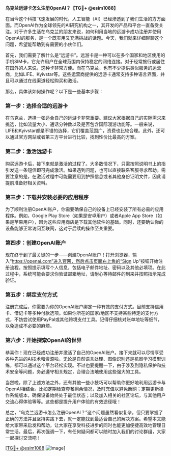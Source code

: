 **乌克兰远游卡怎么注册OpenAI？【TG💪+ @esim1088】**

在当今这个科技飞速发展的时代，人工智能（AI）已经渗透到了我们生活的方方面面。而OpenAI作为全球领先的AI研究机构之一，其开发的产品和平台一直备受关注。对于许多生活在乌克兰的朋友来说，如何利用当地的远游卡成功注册并使用OpenAI的服务，是一个既实用又充满挑战的话题。今天，我们就来详细聊聊这个问题，希望能帮助到有需要的小伙伴们。

首先，我们需要了解什么是“远游卡”。远游卡是一种可以在多个国家和地区使用的手机SIM卡，它允许用户在全球范围内保持稳定的网络连接。对于经常旅行或居住在国外的人来说，这种卡非常方便。而在乌克兰，也有不少提供类似服务的运营商，比如LIFE、Kyivstar等。这些运营商提供的远游卡通常支持多种语言界面，并且可以通过在线渠道轻松购买和激活。

那么，具体该如何操作呢？以下是一些基本步骤：

### 第一步：选择合适的远游卡
在乌克兰，选择一张适合自己的远游卡非常重要。建议大家根据自己的实际需求来挑选，比如流量大小、通话分钟数以及是否包含国际漫游功能等。一般来说，LIFE和Kyivstar都是不错的选择，它们覆盖范围广，资费也比较合理。此外，还可以通过官方网站或者第三方平台进行比较，找到性价比最高的方案。

### 第二步：激活远游卡
购买远游卡后，接下来就是激活的过程了。大多数情况下，只需按照说明书上的指引发送一条短信即可完成激活。如果遇到问题，也可以直接联系客服寻求帮助。需要注意的是，在激活过程中可能需要用到护照信息或者其他身份证明文件，因此请提前准备好相关资料。

### 第三步：下载并安装必要的应用程序
为了顺利注册OpenAI账户，你需要确保自己的设备上已经安装了所有必需的应用程序。例如，Google Play Store（如果是安卓用户）或者Apple App Store（如果是苹果用户），因为这些应用商店是下载其他软件的基础。同时，还要确认你的设备能够正常访问互联网，这对于后续的操作至关重要。

### 第四步：创建OpenAI账户
现在终于到了最关键的一步——创建OpenAI账户！打开浏览器，输入“https://openai.com”进入官网，然后点击页面右上角的“Sign Up”按钮开始注册流程。按照提示填写个人信息，包括电子邮件地址、密码以及其他必填项。在此过程中，系统可能会要求你验证邮箱地址，请耐心等待邮件的到来并按照指示完成验证。

### 第五步：绑定支付方式
注册完成后，你需要为你的OpenAI账户绑定一种有效的支付方式。目前支持信用卡、借记卡等多种付款选项。如果你所在的国家/地区不支持某些特定的支付方式，不妨尝试使用PayPal或其他跨境支付工具。记得仔细核对账单地址等细节，以免造成不必要的麻烦。

### 第六步：开始探索OpenAI的世界
恭喜你！现在已经成功注册并激活了自己的OpenAI账户。接下来就可以尽情享受各种先进的AI技术和资源啦。无论是自然语言处理、图像识别还是机器学习模型训练，都可以通过这个平台轻松实现。不过也要提醒一下，由于涉及到隐私保护和技术安全等问题，务必遵守相关规定，合理合法地使用这些强大的工具。

当然啦，除了上述方法之外，还有其他一些小技巧可以帮助你更好地利用远游卡与OpenAI相结合。比如定期检查套餐剩余情况，及时充值以避免断网；定期更新操作系统版本，确保设备始终处于最佳状态；以及加入相关的社区论坛，与其他用户交流心得体验等等。这些都是提升用户体验的有效途径哦！

总之，“乌克兰远游卡怎么注册OpenAI？”这个问题虽然看似复杂，但只要掌握了正确的方法并且坚持实践下去，就一定能找到最适合自己的解决方案。希望本文能给大家带来启发和帮助，让大家在享受科技进步的同时也能更加便捷高效地管理日常生活。最后，再次强调一下，有任何疑问都可以随时加入我们的讨论群组，大家一起探讨交流吧！

[[TG💪+ @esim1088](https://t.me/s/esim1088) ![Image](https://i.postimg.cc/4NQfJmqS/Snipaste-2025-05-13-00-14-12.png)]